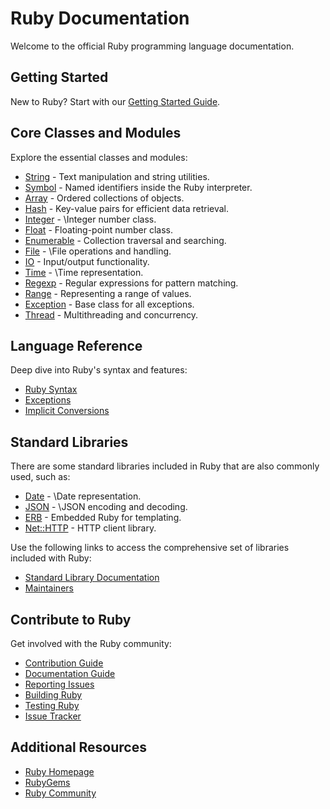 # Ruby Documentation

Welcome to the official Ruby programming language documentation.

## Getting Started

New to Ruby? Start with our [Getting Started Guide](https://www.ruby-lang.org/en/documentation/quickstart/).

## Core Classes and Modules

Explore the essential classes and modules:

- [String](String.html) - Text manipulation and string utilities.
- [Symbol](Symbol.html) - Named identifiers inside the Ruby interpreter.
- [Array](Array.html) - Ordered collections of objects.
- [Hash](Hash.html) - Key-value pairs for efficient data retrieval.
- [Integer](Integer.html) - \Integer number class.
- [Float](Float.html) - Floating-point number class.
- [Enumerable](Enumerable.html) - Collection traversal and searching.
- [File](File.html) - \File operations and handling.
- [IO](IO.html) - Input/output functionality.
- [Time](Time.html) - \Time representation.
- [Regexp](Regexp.html) - Regular expressions for pattern matching.
- [Range](Range.html) - Representing a range of values.
- [Exception](Exception.html) - Base class for all exceptions.
- [Thread](Thread.html) - Multithreading and concurrency.

## Language Reference

Deep dive into Ruby's syntax and features:

- [Ruby Syntax](rdoc-ref:syntax.rdoc)
- [Exceptions](rdoc-ref:exceptions.md)
- [Implicit Conversions](rdoc-ref:implicit_conversion.rdoc)

## Standard Libraries

There are some standard libraries included in Ruby that are also commonly used, such as:

- [Date](Date.html) - \Date representation.
- [JSON](JSON.html) - \JSON encoding and decoding.
- [ERB](ERB.html) - Embedded Ruby for templating.
- [Net::HTTP](Net/HTTP.html) - HTTP client library.

Use the following links to access the comprehensive set of libraries included with Ruby:

- [Standard Library Documentation](rdoc-ref:standard_library.rdoc)
- [Maintainers](rdoc-ref:maintainers.md)

## Contribute to Ruby

Get involved with the Ruby community:

- [Contribution Guide](rdoc-ref:contributing.md)
- [Documentation Guide](rdoc-ref:contributing/documentation_guide.md)
- [Reporting Issues](rdoc-ref:contributing/reporting_issues.md)
- [Building Ruby](rdoc-ref:contributing/building_ruby.md)
- [Testing Ruby](rdoc-ref:contributing/testing_ruby.md)
- [Issue Tracker](https://bugs.ruby-lang.org/projects/ruby-master/issues)

## Additional Resources

- [Ruby Homepage](https://www.ruby-lang.org/)
- [RubyGems](https://rubygems.org/)
- [Ruby Community](https://www.ruby-lang.org/en/community/)
